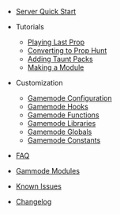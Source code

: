 - [Server Quick Start](quickstart.md)

- Tutorials
  - [Playing Last Prop](tutorials/players.md)
  - [Converting to Prop Hunt](tutorials/prophunt.md)
  - [Adding Taunt Packs](tutorials/adding-taunts.md)
  - [Making a Module](tutorials/making-modules.md)

- Customization
  - [Gamemode Configuration](customization/configuration.md)
  - [Gamemode Hooks](customization/hooks.md)
  - [Gamemode Functions](customization/functions.md)
  - [Gamemode Libraries](customization/libraries.md)
  - [Gamemode Globals](customization/globals.md)
  - [Gamemode Constants](customization/constants.md)

- [FAQ](faq.md)
- [Gammode Modules](modules.md)
- [Known Issues](issues.md)
- [Changelog](changelog.md)
